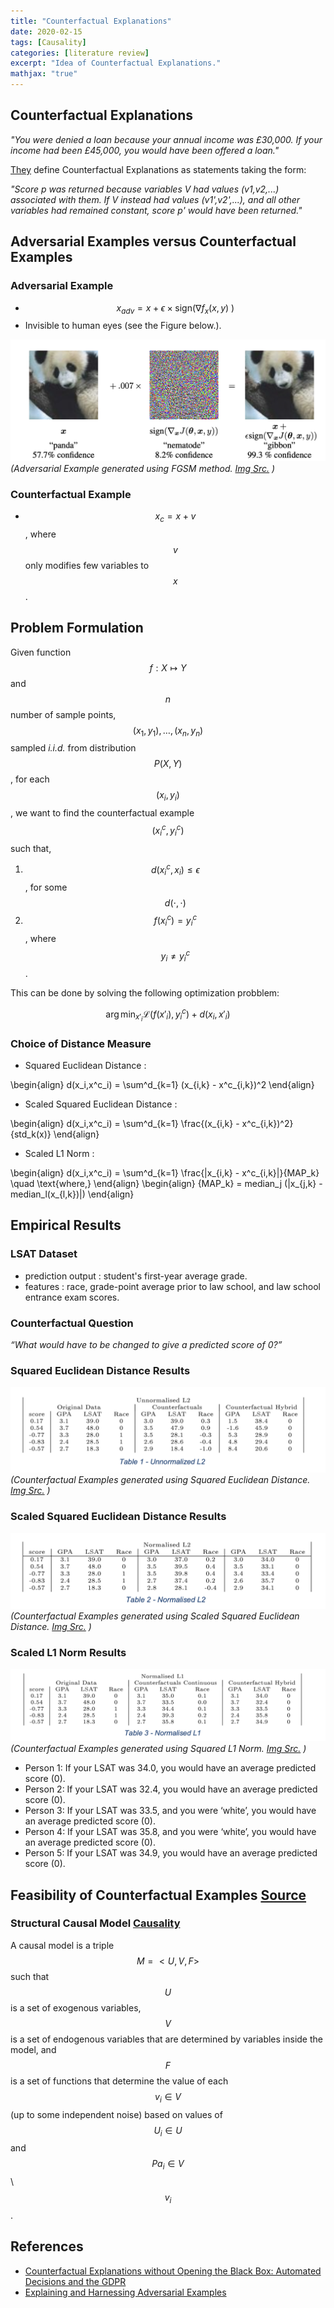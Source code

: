 ```yaml
---
title: "Counterfactual Explanations"
date: 2020-02-15
tags: [Causality]
categories: [literature review]
excerpt: "Idea of Counterfactual Explanations."
mathjax: "true"
---
```



## Counterfactual Explanations


*"You were denied a loan because your annual income was £30,000. If your income had been £45,000, you would have been offered a loan."*


[They](https://arxiv.org/pdf/1711.00399.pdf) define Counterfactual Explanations as statements taking the form:

*"Score p was returned because variables V had values (v1,v2,...) associated with them. If V instead had values (v1',v2',...), and all other variables had remained constant, score p' would have been returned."*

## Adversarial Examples versus Counterfactual Examples


### Adversarial Example
* $$x_{adv}=x+\epsilon \times\text{sign(} \nabla f_{x}(x,y)\text{  )}$$
* Invisible to human eyes (see the Figure below.). 

![Adversarial Example (FGSM)](/images/adv_example.png )
*(Adversarial Example generated using FGSM method. [Img Src.](https://arxiv.org/pdf/1412.6572.pdf) )*

### Counterfactual Example

* $$x_{c}=x+v$$, where $$v$$ only modifies few variables to $$x$$. 


## Problem Formulation
Given function $$f: X \mapsto Y$$ and $$n$$ number of sample points, $$(x_1,y_1),\dots,(x_n,y_n)$$ sampled *i.i.d.* from distribution $$P(X,Y)$$, for each $$(x_i,y_i)$$, we want to find the counterfactual example $$(x^c_i,y^c_i)$$ such that,

1. $$d(x^c_i,x_i) \leq \epsilon $$, for some $$d(\cdot,\cdot)$$
2. $$f(x^c_i)=y^c_i$$, where $$y_i \neq y^c_i$$.

This can be done by solving the following optimization probblem:

$$ \arg\min_{x'_i}   \mathcal{L}(f(x'_i),y^c_i) +d(x_i,x'_i) $$


### Choice of Distance Measure

* Squared Euclidean Distance : 

\begin{align}  d(x_i,x^c_i) = \sum^d_{k=1} (x_{i,k} - x^c_{i,k})^2 \end{align}
* Scaled Squared Euclidean Distance :

\begin{align}  d(x_i,x^c_i) = \sum^d_{k=1} \frac{(x_{i,k} - x^c_{i,k})^2}{std_k(x)} \end{align}

* Scaled L1 Norm :

\begin{align}  d(x_i,x^c_i) = \sum^d_{k=1} \frac{|x_{i,k} - x^c_{i,k}|}{MAP_k} \quad \text{where,} 
 \end{align} 
\begin{align}  {MAP_k} = median_j (|x_{j,k}  -median_l(x_{l,k})|)
 \end{align} 

## Empirical Results

### LSAT Dataset
* prediction output : student's first-year average grade.
* features :  race, grade-point average prior to law school, and law
school entrance exam scores.


### Counterfactual Question
*“What would have to be changed to give a predicted score of 0?”*

### Squared Euclidean Distance Results

![Adversarial Example (FGSM)](/images/unnormalized_L2.png )
*(Counterfactual Examples generated using Squared Euclidean Distance. [Img Src.](https://arxiv.org/pdf/1711.00399.pdf) )*


### Scaled Squared Euclidean Distance Results

![Adversarial Example (FGSM)](/images/normalized_L2.png )
*(Counterfactual Examples generated using Scaled Squared Euclidean Distance. [Img Src.](https://arxiv.org/pdf/1711.00399.pdf) )*

### Scaled L1 Norm Results
![Adversarial Example (FGSM)](/images/normalized_L1.png )
*(Counterfactual Examples generated using Squared L1 Norm. [Img Src.](https://arxiv.org/pdf/1711.00399.pdf) )*


* Person 1: If your LSAT was 34.0, you would have an
average predicted score (0).
* Person 2: If your LSAT was 32.4, you would have an
average predicted score (0).
* Person 3: If your LSAT was 33.5, and you were ‘white’,
you would have an average predicted score (0).
* Person 4: If your LSAT was 35.8, and you were ‘white’,
you would have an average predicted score (0).
* Person 5: If your LSAT was 34.9, you would have an
average predicted score (0).



## Feasibility of Counterfactual Examples [Source](https://arxiv.org/pdf/1912.03277.pdf)

### Structural Causal Model [Causality](http://bayes.cs.ucla.edu/BOOK-2K/)

A causal model is a triple $$M= <U,V,F>$$ such that $$U$$ is a set of exogenous variables, $$V$$ is a set of endogenous variables that are determined by variables inside the model, and $$F$$ is a set of functions that determine the value of each $$v_i \in V$$ (up to some independent noise) based on values of $$U_i \in U$$ and $$Pa_i \in V$$ \ $$v_i$$.


## References

* [Counterfactual Explanations without Opening the Black Box: Automated Decisions and the GDPR](https://arxiv.org/pdf/1711.00399.pdf)
* [Explaining and Harnessing Adversarial Examples](https://arxiv.org/pdf/1412.6572.pdf)